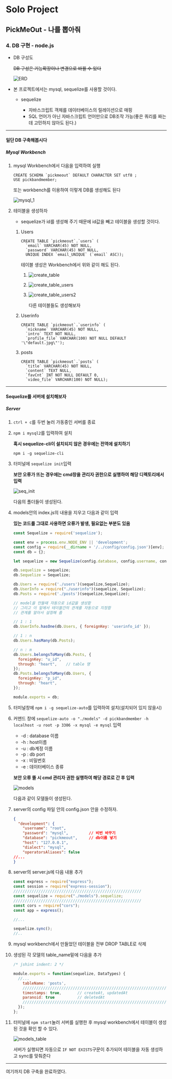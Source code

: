 # Solo Project 

## PickMeOut - 나를 뽑아줘

### 4. DB 구현 - node.js

* DB 구성도 

  ~~DB 구성은 기능확장이나 변경으로 바뀔 수 있다~~

  ![ERD](https://user-images.githubusercontent.com/20276476/75857297-4d39c580-5e39-11ea-868b-e9bac04a746f.png)

  

* 본 프로젝트에서는 mysql, sequelize를 사용할 것이다.

  * sequelize

    * 자바스크립트 객체를 데이터베이스의 릴레이션으로 매핑
    * SQL 언어가 아닌 자바스크립트 언어만으로 DB조작 가능(좋은 쿼리를 짜는데 고민하지 않아도 된다.)

    

*****

#### 일단 DB 구축해봅시다

##### Mysql Workbench

1. mysql Workbench에서 다음을 입력하여 실행

   ```mysql
   CREATE SCHEMA `pickmeout` DEFAULT CHARACTER SET utf8 ;
   USE pickbandmember;
   ```

   또는 workbench를 이용하여 이렇게 DB를 생성해도 된다

   ![mysql_1](https://user-images.githubusercontent.com/20276476/75855715-35ad0d80-5e36-11ea-820a-822b5b26e5f8.png)

   

2. 테이블을 생성하자

   * sequelize가 id를 생성해 주기 때문에 id값을 빼고 테이블을 생성할 것이다.

   1. Users

      ```mysql
      CREATE TABLE `pickmeout`.`users` (
        `email` VARCHAR(45) NOT NULL,
        `password` VARCHAR(45) NOT NULL,
        UNIQUE INDEX `email_UNIQUE` (`email` ASC));
      ```

      테이블 생성은 Workbench에서 위와 같이 해도 된다.

      1. ![create_table](https://user-images.githubusercontent.com/20276476/75855945-a94f1a80-5e36-11ea-9d82-c9c65ac8a731.png)

      

      2. ![create_table_users](https://user-images.githubusercontent.com/20276476/75856195-2ed2ca80-5e37-11ea-8510-e493b2ce887a.png)

         

      3. ![create_table_users2](https://user-images.githubusercontent.com/20276476/75856275-59248800-5e37-11ea-9903-f3c7251b1d25.png)

         다른 테이블들도 생성해보자

      

   2. Userinfo

      ```mysql
      CREATE TABLE `pickmeout`.`userinfo` (
        `nickname` VARCHAR(45) NOT NULL,
        `intro` TEXT NOT NULL,
        `profile_file` VARCHAR(100) NOT NULL DEFAULT '\"default.jpg\"');
      ```

      

   3. posts

      ```mysql
      CREATE TABLE `pickmeout`.`posts` (
        `title` VARCHAR(45) NOT NULL,
        `content` TEXT NULL,
        `favCnt` INT NOT NULL DEFAULT 0,
        `video_file` VARCHAR(100) NOT NULL);
      ```



*****

#### Sequelize를 서버에 설치해보자

##### Server

1. `ctrl + c`를 두번 눌러 가동중인 서버를 종료

   

2. `npm i mysql2`를 입력하여 설치

   **혹시 sequelize-cli이 설치되지 않은 경우에는 전역에 설치하기**

   `npm i -g sequelize-cli`

   

3. 터미널에 `sequelize init`입력

   **보안 오류가 뜨는 경우에는 cmd창을 관리자 권한으로 실행하여 해당 디렉토리에서 입력**

   ![seq_init](https://user-images.githubusercontent.com/20276476/75123299-8bbcdb00-56e9-11ea-9c46-2e9d4ec3de01.png)

   다음의 폴더들이 생성된다.

   

4. models안의 index.js의 내용을 지우고 다음과 같이 입력

   **있는 코드를 그대로 사용하면 오류가 발생, 필요없는 부분도 있음**

   ```javascript
   const Sequelize = require('sequelize');
   
   const env = process.env.NODE_ENV || 'development';
   const config = require(__dirname + '/../config/config.json')[env];
   const db = {};
   
   let sequelize = new Sequelize(config.database, config.username, config.password, config);
   
   db.sequelize = sequelize;
   db.Sequelize = Sequelize;
   
   db.Users = require('./users')(sequelize,Sequelize);
   db.UserInfo = require("./userinfo")(sequelize, Sequelize);
   db.Posts = require('./posts')(sequelize,Sequelize);
   
   // model을 만들때 자동으로 id값을 생성함
   // 그리고 이 밑에서 테이블간의 관계를 자동으로 지정함
   // 관계를 알아서 설정해 줌
   
   // 1 : 1
   db.UserInfo.hasOne(db.Users, { foreignKey: 'userinfo_id' });   
   
   // 1 : n
   db.Users.hasMany(db.Posts);    
   
   // n : m
   db.Users.belongsToMany(db.Posts, {
     foreignKey: "u_id",
     through: "heart",    // table 명
   });
   db.Posts.belongsToMany(db.Users, {
     foreignKey: "p_id",
     through: "heart",
   });
   
   module.exports = db;
   ```

   

5. 터미널창에 `npm i -g sequelize-auto`를 입력하여 설치(설치되어 있지 않을시)

   

6. 커맨드 창에 `sequelize-auto -o "./models" -d pickbandmember -h localhost -u root -p 3306 -x mysql -e mysql` 입력

   * -d : database 이름
   * -h : host이름
   * -u : db계정 이름
   * -p : db port
   * -x : 비밀번호
   * -e : 데이터베이스 종류

   **보안 오류 뜰 시 cmd 관리자 권한 실행하여 해당 경로로 간 후 입력**

   ![models](https://user-images.githubusercontent.com/20276476/75859150-d7375d80-5e3c-11ea-8802-d5edc9616148.png)

   다음과 같이 모델들이 생성된다.

   

7. server의 config 파일 안의 config.json 안을 수정하자.

   ```json
   {
     "development": {
       "username": "root",
       "password": "mysql",			// 비번 바꾸기
       "database": "pickmeout",		// db이름 넣기
       "host": "127.0.0.1",
       "dialect": "mysql",
       "operatorsAliases": false
   //...
   }
   ```

   

8. server의 server.js에 다음 내용 추가

   ```javascript
   const express = require("express");
   const session = require("express-session");
   ////////////////////////////////////////////////////////
   const sequelize = require("./models").sequelize;
   ////////////////////////////////////////////////////////
   const cors = require("cors");
   const app = express();
   
   //...
   
   sequelize.sync();
   //..
   ```

   

9. mysql workbench에서 만들었던 테이블을 전부 DROP TABLE로 삭제

   

10. 생성된 각 모델의 table_name밑에 다음을 추가

    ```javascript
    /* jshint indent: 2 */
    
    module.exports = function(sequelize, DataTypes) {
      //...
        tableName: 'posts',
        ///////////////////////////////////////////////////////////////
        timestamps: true,		// createAt, updatedAt
        paranoid: true          // deletedAt
        ///////////////////////////////////////////////////////////////
      });
    };
    
    ```

    

11. 터미널에 `npm start`눌러 서버를 실행한 후 mysql workbench에서 테이블이 생성된 것을 확인 할 수 있다.

    ![models_table](https://user-images.githubusercontent.com/20276476/75859656-bc191d80-5e3d-11ea-838d-3b27b5e85320.png)

    서버가 실행되면 자동으로 `IF NOT EXISTS`구문이 추가되어 테이블을 자동 생성하고 sync를 맞춰준다

    

*****



여기까지 DB 구축을 완료하였다.



